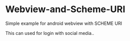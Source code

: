 # Webview-and-Scheme-URI
Simple example for android webview with SCHEME URI

This can used for  login with social media..

